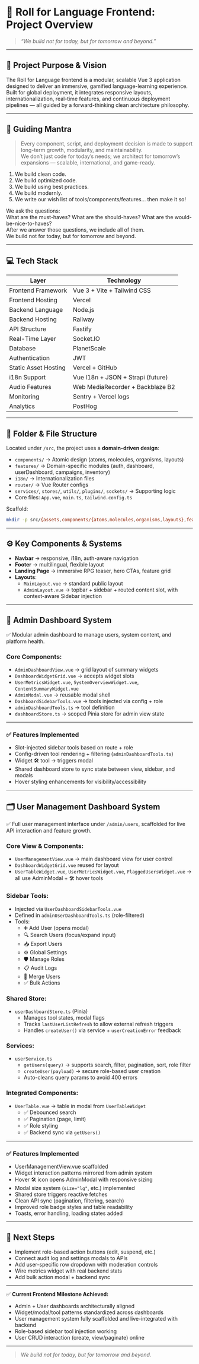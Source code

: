# 🏰 **Roll for Language Frontend: Project Overview**

> *“We build not for today, but for tomorrow and beyond.”*

---

## 🌟 **Project Purpose & Vision**

The Roll for Language frontend is a modular, scalable Vue 3 application designed to deliver an immersive, gamified language-learning experience.  
Built for global deployment, it integrates responsive layouts, internationalization, real-time features, and continuous deployment pipelines — all guided by a forward-thinking clean architecture philosophy.

---

## 🏹 **Guiding Mantra**

> Every component, script, and deployment decision is made to support long-term growth, modularity, and maintainability.  
> We don’t just code for today’s needs; we architect for tomorrow’s expansions — scalable, international, and game-ready.

1. We build clean code.  
2. We build optimized code.  
3. We build using best practices.  
4. We build modernly.  
5. We write our wish list of tools/components/features… then make it so!

We ask the questions:  
What are the must-haves? What are the should-haves? What are the would-be-nice-to-haves?  
After we answer those questions, we include all of them.  
We build not for today, but for tomorrow and beyond.

---

## 💻 **Tech Stack**

| Layer                | Technology                                        |
|---------------------|--------------------------------------------------|
| Frontend Framework   | Vue 3 + Vite + Tailwind CSS                      |
| Frontend Hosting     | Vercel                                           |
| Backend Language     | Node.js                                          |
| Backend Hosting      | Railway                                          |
| API Structure        | Fastify                                          |
| Real-Time Layer      | Socket.IO                                        |
| Database             | PlanetScale                                      |
| Authentication       | JWT                                              |
| Static Asset Hosting | Vercel + GitHub                                  |
| i18n Support         | Vue I18n + JSON + Strapi (future)                |
| Audio Features       | Web MediaRecorder + Backblaze B2                 |
| Monitoring           | Sentry + Vercel logs                             |
| Analytics            | PostHog                                          |

---

## 📁 **Folder & File Structure**

Located under `/src`, the project uses a **domain-driven design**:

- `components/` → Atomic design (atoms, molecules, organisms, layouts)
- `features/` → Domain-specific modules (auth, dashboard, userDashboard, campaigns, inventory)
- `i18n/` → Internationalization files
- `router/` → Vue Router configs
- `services/`, `stores/`, `utils/`, `plugins/`, `sockets/` → Supporting logic
- Core files: `App.vue`, `main.ts`, `tailwind.config.ts`

Scaffold:

```bash
mkdir -p src/{assets,components/{atoms,molecules,organisms,layouts},features/{auth,dashboard,userDashboard,campaigns,inventory}/{components,stores,services,views},i18n,router,services,stores,utils,plugins,sockets}
```

---

## ⚙ **Key Components & Systems**

- **Navbar** → responsive, i18n, auth-aware navigation
- **Footer** → multilingual, flexible layout
- **Landing Page** → immersive RPG teaser, hero CTAs, feature grid
- **Layouts**:
  - `MainLayout.vue` → standard public layout
  - `AdminLayout.vue` → topbar + sidebar + routed content slot, with context-aware Sidebar injection

---

## 🏰 **Admin Dashboard System**

✅ Modular admin dashboard to manage users, system content, and platform health.

### Core Components:

- `AdminDashboardView.vue` → grid layout of summary widgets
- `DashboardWidgetGrid.vue` → accepts widget slots
- `UserMetricsWidget.vue`, `SystemOverviewWidget.vue`, `ContentSummaryWidget.vue`
- `AdminModal.vue` → reusable modal shell
- `DashboardSidebarTools.vue` → tools injected via config + role
- `adminDashboardTools.ts` → tool definition
- `dashboardStore.ts` → scoped Pinia store for admin view state

---

### ✅ Features Implemented

- Slot-injected sidebar tools based on route + role
- Config-driven tool rendering + filtering (`adminDashboardTools.ts`)
- Widget 🛠 tool → triggers modal
- Shared dashboard store to sync state between view, sidebar, and modals
- Hover styling enhancements for visibility/accessibility

---

## 🗂️ **User Management Dashboard System**

✅ Full user management interface under `/admin/users`, scaffolded for live API interaction and feature growth.

### Core View & Components:

- `UserManagementView.vue` → main dashboard view for user control
- `DashboardWidgetGrid.vue` reused for layout
- `UserTableWidget.vue`, `UserMetricsWidget.vue`, `FlaggedUsersWidget.vue` → all use AdminModal + 🛠 hover tools

### Sidebar Tools:

- Injected via `UserDashboardSidebarTools.vue`
- Defined in `adminUserDashboardTools.ts` (role-filtered)
- Tools:
  - ➕ Add User (opens modal)
  - 🔍 Search Users (focus/expand input)
  - 📥 Export Users
  - ⚙️ Global Settings
  - 🛡 Manage Roles
  - 📋 Audit Logs
  - 👥 Merge Users
  - ✅ Bulk Actions

### Shared Store:

- `userDashboardStore.ts` (Pinia)
  - Manages tool states, modal flags
  - Tracks `lastUserListRefresh` to allow external refresh triggers
  - Handles `createUser()` via service + `userCreationError` feedback

### Services:

- `userService.ts`
  - `getUsers(query)` → supports search, filter, pagination, sort, role filter
  - `createUser(payload)` → secure role-based user creation
  - Auto-cleans query params to avoid 400 errors

### Integrated Components:

- `UserTable.vue` → table in modal from `UserTableWidget`
  - ✅ Debounced search
  - ✅ Pagination (page, limit)
  - ✅ Role styling
  - ✅ Backend sync via `getUsers()`

---

### ✅ Features Implemented

- UserManagementView.vue scaffolded
- Widget interaction patterns mirrored from admin system
- Hover 🛠 icon opens AdminModal with responsive sizing
- Modal size system (`size="lg"`, etc.) implemented
- Shared store triggers reactive fetches
- Clean API sync (pagination, filtering, search)
- Improved role badge styles and table readability
- Toasts, error handling, loading states added

---

## 📝 **Next Steps**

- Implement role-based action buttons (edit, suspend, etc.)
- Connect audit log and settings modals to APIs
- Add user-specific row dropdown with moderation controls
- Wire metrics widget with real backend stats
- Add bulk action modal + backend sync

---

✅ **Current Frontend Milestone Achieved:**

- Admin + User dashboards architecturally aligned  
- Widget/modal/tool patterns standardized across dashboards  
- User management system fully scaffolded and live-integrated with backend  
- Role-based sidebar tool injection working  
- User CRUD interaction (create, view/paginate) online

---

> *We build not for today, but for tomorrow and beyond.*
